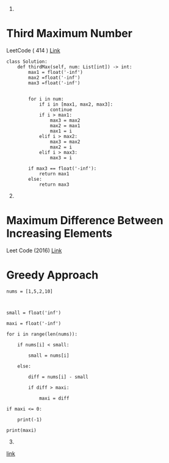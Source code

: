 1.
# Third Maximum Number
LeetCode ( 414 ) [Link](https://leetcode.com/problems/third-maximum-number/)
```
class Solution:
    def thirdMax(self, num: List[int]) -> int:
        max1 = float('-inf')
        max2 =float('-inf')
        max3 =float('-inf')
        

        for i in num:
            if i in [max1, max2, max3]:
                continue
            if i > max1:
                max3 = max2
                max2 = max1
                max1 = i
            elif i > max2:
                max3 = max2
                max2 = i
            elif i > max3:
                max3 = i
            
        if max3 == float('-inf'):
            return max1
        else:
            return max3
```

2. 
# Maximum Difference Between Increasing Elements
Leet Code (2016) [Link](https://leetcode.com/problems/maximum-difference-between-increasing-elements/)
# Greedy Approach
```
nums = [1,5,2,10]

  

small = float('inf')

maxi = float('-inf')

for i in range(len(nums)):

    if nums[i] < small:

        small = nums[i]

    else:

        diff = nums[i] - small

        if diff > maxi:

            maxi = diff

if maxi <= 0:

    print(-1)

print(maxi)
```

3.
[link](https://leetcode.com/problems/remove-one-element-to-make-the-array-strictly-increasing/submissions/)



